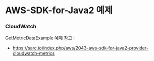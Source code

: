AWS-SDK-for-Java2 예제
===

### CloudWatch
GetMetricDataExample 예제 참고 :
- https://sarc.io/index.php/aws/2043-aws-sdk-for-java2-provider-cloudwatch-metrics
